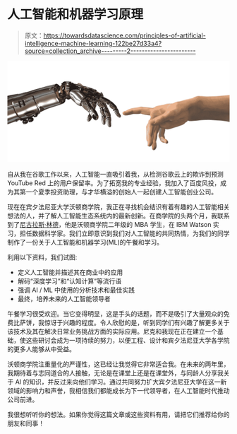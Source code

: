 # 人工智能和机器学习原理

> 原文：<https://towardsdatascience.com/principles-of-artificial-intelligence-machine-learning-122be27d33a4?source=collection_archive---------2----------------------->

![](img/3ee54927b9d1e08adc209363fe99cc50.png)

自从我在谷歌工作以来，人工智能一直吸引着我，从检测谷歌云上的欺诈到预测 YouTube Red 上的用户保留率。为了拓宽我的专业经验，我加入了百度风投，成为其第一个夏季投资助理，与才华横溢的创始人一起创建人工智能创业公司。

现在在宾夕法尼亚大学沃顿商学院，我正在寻找机会结识有着有趣的人工智能相关想法的人，并了解人工智能生态系统内的最新创新。在商学院的头两个月，我联系到了[尼古拉斯·林德](https://www.linkedin.com/in/nicholasthorlind/)，他是沃顿商学院二年级的 MBA 学生，在 IBM Watson 实习，担任数据科学家。我们立即意识到我们对人工智能的共同热情，为我们的同学制作了一份关于人工智能和机器学习(ML)的午餐和学习。

利用以下资料，我们试图:

*   定义人工智能并描述其在商业中的应用
*   解码“深度学习”和“认知计算”等流行语
*   强调 AI / ML 中使用的分析技术和最佳实践
*   最终，培养未来的人工智能领导者

午餐学习很受欢迎。当它变得明显，这是手头的话题，而不是吸引了大量观众的免费比萨饼，我惊讶于兴趣的程度。令人欣慰的是，听到同学们有兴趣了解更多关于该技术及其在解决日常业务挑战方面的实际应用。尼克和我现在正在建立一个基础，使这些研讨会成为一项持续的努力，以便工程、设计和宾夕法尼亚大学各学院的更多人能够从中受益。

沃顿商学院注重量化的严谨性，这已经让我觉得它非常适合我。在未来的两年里，我期待着与志同道合的人接触，无论是在课堂上还是在课堂外，与同龄人分享我关于 AI 的知识，并反过来向他们学习。通过共同努力扩大宾夕法尼亚大学在这一新领域的影响力和声誉，我相信我们都能成长为下一代领导者，在人工智能时代推动公司前进。

我很想听听你的想法。如果你觉得这篇文章或这些资料有用，请把它们推荐给你的朋友和同事！